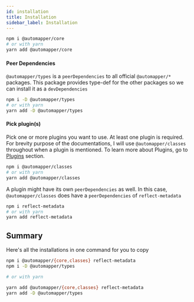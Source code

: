 ```yaml
---
id: installation
title: Installation
sidebar_label: Installation
---
```


```bash
npm i @automapper/core
# or with yarn
yarn add @automapper/core
```

#### Peer Dependencies

`@automapper/types` is a `peerDependencies` to all official `@automapper/*` packages. This package provides type-def for the other packages so we can install it as a `devDependencies`

```bash
npm i -D @automapper/types
# or with yarn
yarn add -D @automapper/types
```

#### Pick plugin(s)

Pick one or more plugins you want to use. At least one plugin is required. For brevity purpose of the documentations, I will use `@automapper/classes` throughout when a plugin is mentioned. To learn more about Plugins, go to [Plugins](../plugins-system/introduce-to-plugins) section.

```bash
npm i @automapper/classes
# or with yarn
yarn add @automapper/classes
```

A plugin might have its own `peerDependencies` as well. In this case, `@automapper/classes` does have a `peerDependencies` of `reflect-metadata`

```bash
npm i reflect-metadata
# or with yarn
yarn add reflect-metadata
```

## Summary

Here's all the installations in one command for you to copy

```bash
npm i @automapper/{core,classes} reflect-metadata
npm i -D @automapper/types

# or with yarn

yarn add @automapper/{core,classes} reflect-metadata
yarn add -D @automapper/types
```
